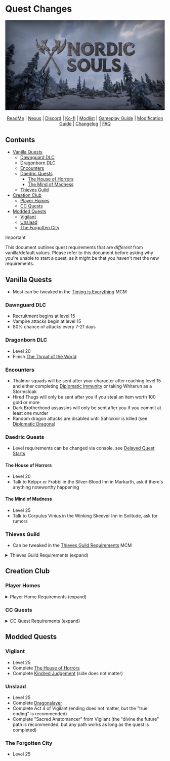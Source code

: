 # Quest Changes

![Banner](https://raw.githubusercontent.com/Geborgen/nordic-souls/main/.github/NordicSoulsBanner.png)

<p align="center">
  <a href="https://github.com/Geborgen/nordic-souls/blob/main/README.md">ReadMe</a> |
  <a href="https://www.nexusmods.com/skyrimspecialedition/mods/77497">Nexus</a> |
  <a href="https://discord.com/invite/9cRs3KPyuW">Discord</a> |
  <a href="https://ko-fi.com/geborgen">Ko-fi</a> |
  <a href="https://loadorderlibrary.com/lists/nordic-souls">Modlist</a> |
  <a href="https://github.com/Geborgen/nordic-souls/blob/main/GAMEPLAYGUIDE.md">Gameplay Guide</a> |
  <a href="https://github.com/Geborgen/nordic-souls/blob/main/MODIFICATIONGUIDE.md">Modification Guide</a> |
  <a href="https://github.com/Geborgen/nordic-souls/blob/main/CHANGELOG.md">Changelog</a> |
  <a href="https://github.com/Geborgen/nordic-souls/blob/main/FAQ.md">FAQ</a>
</p>

## Contents
- [Vanilla Quests](#vanilla-quests)
	- [Dawnguard DLC](#dawnguard-dlc)
	- [Dragonborn DLC](#dragonborn-dlc)
	- [Encounters](#encounters)
	- [Daedric Quests](#daedric-quests)
		- [The House of Horrors](#the-house-of-horrors)
		- [The Mind of Madness](#the-mind-of-madness)
	- [Thieves Guild](#thieves-guild)
- [Creation Club](#creation-club)
	- [Player Homes](#player-homes)
	- [CC Quests](#cc-quests)
- [Modded Quests](#modded-quests)
	- [Vigilant](#vigilant)
	- [Unslaad](#unslaad)
	- [The Forgotten City](#the-forgotten-city)


> [!IMPORTANT]
>This document outlines quest requirements that are *different* from vanilla/default values. Please refer to this document before asking why you're unable to start a quest, as it might be that you haven't met the new requirements.

## Vanilla Quests

- Most can be tweaked in the  [Timing is Everything](https://www.nexusmods.com/skyrimspecialedition/mods/25464) MCM

### Dawnguard DLC

- Recruitment begins at level 15
- Vampire attacks begin at level 15
- 80% chance of attacks every 7-21 days

### Dragonborn DLC

- Level 20
- Finish [The Throat of the World](https://en.uesp.net/wiki/Skyrim:The_Throat_of_the_World)

### Encounters

- Thalmor squads will be sent after your character after reaching level 15 and either completing [Diplomatic Immunity](https://en.uesp.net/wiki/Skyrim:Diplomatic_Immunity) or taking Whiterun as a Stormcloak
- Hired Thugs will only be sent after you if you steal an item worth 100 gold or more
- Dark Brotherhood assassins will only be sent after you if you commit at least one murder
- Random dragon attacks are disabled until Sahloknir is killed (see [Diplomatic Dragons](https://www.nexusmods.com/skyrimspecialedition/mods/70803))

### Daedric Quests

- Level requirements can be changed via console, see [Delayed Quest Starts](https://www.nexusmods.com/skyrimspecialedition/mods/72751)

#### The House of Horrors

- Level 20
- Talk to Kelppr or Frabbi in the Silver-Blood Inn in Markarth, ask if there's anything noteworthy happening

#### The Mind of Madness

- Level 25
- Talk to Corpulus Vinius in the Winking Skeever Inn in Solitude, ask for rumors

### Thieves Guild

- Can be tweaked in the [Thieves Guild Requirements](https://www.nexusmods.com/skyrimspecialedition/mods/33256) MCM

<details>
<summary>Thieves Guild Requirements (expand)</summary>

#### Recruitment Quest

- Sneak Skill: 25
- Pockets Picked: 5
- Items Stolen: 25

#### Third Quest

- Radiant Jobs Completed: 5

#### Fourth Quest

- Radiant Jobs Completed: 10

#### Trophies

- Jeweled Candlestick: 5
- Ornate Drinking Horn: 10
- Golden Ship Model: 15
- Golden Urn: 20
- Jeweled Goblet: 25
- Jeweled Pitcher: 30
- Jeweled Flagon: 35
- Guild Master's Safe: 40

#### City Influence Quests

- 5 in each city

</details>

## Creation Club

### Player Homes

<details>
<summary>Player Home Requirements (expand)</summary>

| Home | Requirement(s) | Mod |
|-----|-----|-----|
| Gallows Hall  | Complete [Conjuration Ritual Spell](https://en.uesp.net/wiki/Skyrim:Conjuration_Ritual_Spell) | [CC Home Requirements](https://www.nexusmods.com/skyrimspecialedition/mods/116032) |
| Goldenhills Plantation | Complete [The Unquiet Dead](https://en.uesp.net/wiki/Skyrim:The_Unquiet_Dead), buy from Whiterun steward | [CC Farming - TnE](https://www.nexusmods.com/skyrimspecialedition/mods/69029) |
| Hendraheim | Complete [The Silver Hand](https://en.uesp.net/wiki/Skyrim:The_Silver_Hand), buy from Markarth steward | [CC Home Requirements](https://www.nexusmods.com/skyrimspecialedition/mods/116032), [CC Henraheim - TnE](https://www.nexusmods.com/skyrimspecialedition/mods/98688) |
| Myrwatch | 250 magicka to activate seal, buy from Tolfdir after either completing Shalidor's Maze, the College of Winterhold questline, or a hard persuasion check | [CC Myrwatch - TnE](https://www.nexusmods.com/skyrimspecialedition/mods/97659) |
| Shadowfoot Sanctum | Becomes Guildmaster of the Thieves Guild | [Homes Under the Warhammer](https://www.nexusmods.com/skyrimspecialedition/mods/67444) |
| Tundra Homestead | Complete [Dragon Rising](https://en.uesp.net/wiki/Skyrim:Dragon_Rising), buy from Whiterun steward | [Homes Under the Warhammer](https://www.nexusmods.com/skyrimspecialedition/mods/67444) |

</details>

### CC Quests

<details>
<summary>CC Quest Requirements (expand)</summary>

| Quest | Requirement(s) | Mod |
|-----|-----|-----|
| Alternative Armors | Disabled, integrated into world | [Sentinel](https://www.nexusmods.com/skyrimspecialedition/mods/100985) |
| Bittercup | Level 28 | [Rebalancing AE](https://www.nexusmods.com/skyrimspecialedition/mods/61004) |
| Bow of Shadows | Level 36, complete Thieves Guild questline | [Rebalancing AE](https://www.nexusmods.com/skyrimspecialedition/mods/61004) |
Dawnfang & Duskfang | Level 30, moved note to pillar outside of canal | [CC Dawnfang and Duskfang - No Forced Quest](https://www.nexusmods.com/skyrimspecialedition/mods/57609), [Rebalancing AE](https://www.nexusmods.com/skyrimspecialedition/mods/61004) |
| The Cause | Level 50 | [Rebalancing AE](https://www.nexusmods.com/skyrimspecialedition/mods/61004) |
| Civil War Champions | Disabled, complete [Battle for Solitude](https://en.uesp.net/wiki/Skyrim:Battle_for_Solitude) or [Battle for Windhelm](https://en.uesp.net/wiki/Skyrim:Battle_for_Windhelm) | [Civil War Champions - Reduced Cut](https://www.nexusmods.com/skyrimspecialedition/mods/94999) |
| The Contest | Level 25 | [Rebalancing AE](https://www.nexusmods.com/skyrimspecialedition/mods/61004) |
| Dead Man's Dread | Disabled, integrated into world | [Sentinel](https://www.nexusmods.com/skyrimspecialedition/mods/100985) |
| Divine Crusader | Disabled, look for Pelinal in Coldharbor | [VIGILANT - Divine Crusader](https://www.nexusmods.com/skyrimspecialedition/mods/96619) |
| Ghosts of the Tribunal | Level 36 | [Rebalancing AE](https://www.nexusmods.com/skyrimspecialedition/mods/61004) |
| Goldbrand | Level 40 | [Rebalancing AE](https://www.nexusmods.com/skyrimspecialedition/mods/61004) |
| The Gray Cowl of Nocturnal | Complete [Scoundrel's Folly](https://en.uesp.net/wiki/Skyrim:Scoundrel%27s_Folly) | [Rebalancing AE](https://www.nexusmods.com/skyrimspecialedition/mods/61004) |
| Headman's Cleaver | Level 32 | [Rebalancing AE](https://www.nexusmods.com/skyrimspecialedition/mods/61004) |
| Lord's Mail | Level 42 | [Rebalancing AE](https://www.nexusmods.com/skyrimspecialedition/mods/61004) |
| Netch Leather Armor | Disabled, integrated into world | [Sentinel](https://www.nexusmods.com/skyrimspecialedition/mods/100985) |
| Nordic Jewelry | Disabled, integrated into leveled lists | [Jewels of the Nords - Nordic Jewelry Reintegration](https://www.nexusmods.com/skyrimspecialedition/mods/81500)
| Plague of the Dead | Level 10 | [Rebalancing AE](https://www.nexusmods.com/skyrimspecialedition/mods/61004) |
| Redguard Elite Armaments | Level 30 | [Rebalancing AE](https://www.nexusmods.com/skyrimspecialedition/mods/61004) |
| Ruin's Edge| Integrated with Saints & Seducers Extended Cut | [SEC - Saints and Seducers](https://www.nexusmods.com/skyrimspecialedition/mods/72772) |
| Saints and Seducers | Level 30, complete [The Mind of Madness](https://en.uesp.net/wiki/Skyrim:The_Mind_of_Madness), go to Solitude | [SEC - Saints and Seducers](https://www.nexusmods.com/skyrimspecialedition/mods/72772) |
| Shadowrend | Integrated with Saints & Seducers Extended Cut | [SEC - Saints and Seducers](https://www.nexusmods.com/skyrimspecialedition/mods/72772) |
| Spell Knight Armor | Level 38 | [Rebalancing AE](https://www.nexusmods.com/skyrimspecialedition/mods/61004) |
| Staff of Sheogorath | Integrated with Saints & Seducers Extended Cut | [SEC - Saints and Seducers](https://www.nexusmods.com/skyrimspecialedition/mods/72772) |
| Sunder & Wraithguard | Level 35 | [Rebalancing AE](https://www.nexusmods.com/skyrimspecialedition/mods/61004) |
| Umbra | Level 35 | [Rebalancing AE](https://www.nexusmods.com/skyrimspecialedition/mods/61004) |
| Vigil Enforcer Armor | Level 18 | [Rebalancing AE](https://www.nexusmods.com/skyrimspecialedition/mods/61004) |
| The Unquiet Dead | Level 15, ask Whiterun or Rorikstead innkeepers if there are any problems that need handling | [CC Farming - TnE](https://www.nexusmods.com/skyrimspecialedition/mods/69029) |

</details>

## Modded Quests

### Vigilant

- Level 25
- Complete [The House of Horrors](https://en.uesp.net/wiki/Skyrim:The_House_of_Horrors)
- Complete [Kindred Judgement](https://en.uesp.net/wiki/Skyrim:Kindred_Judgment) (side does not matter)

### Unslaad

- Level 25
- Complete [Dragonslayer](https://en.uesp.net/wiki/Skyrim:Dragonslayer)
- Complete Act 4 of Vigilant (ending does not matter, but the "true ending" is recommended)
- Complete "Sacred Anatomancer" from Vigilant (the "divine the future" path is recommended, but any path works as long as the quest is completed)

### The Forgotten City

- Level 25
